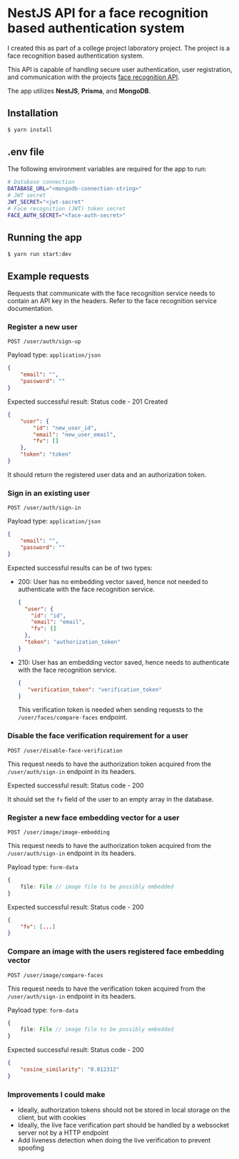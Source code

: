 # NestJS API for a face recognition based authentication system

I created this as part of a college project laboratory project. The project is a face recognition based authentication system.

This API is capable of handling secure user authentication, user registration, and communication with the projects [face recognition API](https://github.com/ger0nymo/face-authentication-service).

The app utilizes **NestJS**, **Prisma**, and **MongoDB**.


## Installation

```bash
$ yarn install
```

## .env file
The following environment variables are required for the app to run:

```bash
# Database connection
DATABASE_URL="<mongodb-connection-string>"
# JWT secret
JWT_SECRET="<jwt-secret"
# Face recognition (JWT) token secret
FACE_AUTH_SECRET="<face-auth-secret>"
```
## Running the app

```bash
$ yarn run start:dev
```

## Example requests
Requests that communicate with the face recognition service needs to contain an API key in the headers. Refer to the face recognition service documentation.
### Register a new user
```http request
POST /user/auth/sign-up
```

Payload type: `application/json`

```json
{
    "email": "",
    "password": ""
}
```

Expected successful result: Status code - 201 Created
```json
{
    "user": {
        "id": "new_user_id",
        "email": "new_user_email",
        "fv": []
    },
    "token": "token"
}
```
It should return the registered user data and an authorization token.

### Sign in an existing user
```http request
POST /user/auth/sign-in
```

Payload type: `application/json`

```json
{
    "email": "",
    "password": ""
}
```
Expected successful results can be of two types:

- 200: User has no embedding vector saved, hence not needed to authenticate with the face recognition service.
    ```json
    {
      "user": {
        "id": "id",
        "email": "email",
        "fv": []
      },
      "token": "authorization_token"
    }
    ```
- 210: User has an embedding vector saved, hence needs to authenticate with the face recognition service.
    ```json
    {
       "verification_token": "verification_token"
    }
    ```
  This verification token is needed when sending requests to the `/user/faces/compare-faces` endpoint.

### Disable the face verification requirement for a user
```http request
POST /user/disable-face-verification
```
This request needs to have the authorization token acquired from the `/user/auth/sign-in` endpoint in its headers.


Expected successful result: Status code - 200

It should set the `fv` field of the user to an empty array in the database.

### Register a new face embedding vector for a user
```http request
POST /user/image/image-embedding
```
This request needs to have the authorization token acquired from the `/user/auth/sign-in` endpoint in its headers.

Payload type: `form-data`

```typescript
{
    file: File // image file to be possibly embedded
}
```

Expected successful result: Status code - 200
```json
{
    "fv": [...]
}
```

### Compare an image with the users registered face embedding vector
```http request
POST /user/image/compare-faces
```
This request needs to have the verification token acquired from the `/user/auth/sign-in` endpoint in its headers.

Payload type: `form-data`

```typescript
{
    file: File // image file to be possibly embedded
}
```

Expected successful result: Status code - 200
```json
{
    "cosine_similarity": "0.812312"
}
```

### Improvements I could make
- Ideally, authorization tokens should not be stored in local storage on the client, but with cookies
- Ideally, the live face verification part should be handled by a websocket server not by a HTTP endpoint
- Add liveness detection when doing the live verification to prevent spoofing
